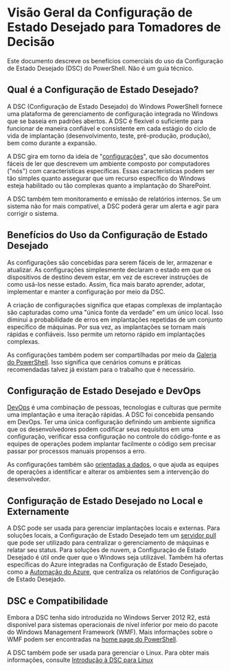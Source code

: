 # Visão Geral da Configuração de Estado Desejado para Tomadores de Decisão #

Este documento descreve os benefícios comerciais do uso da Configuração de Estado Desejado (DSC) do PowerShell. Não é um guia técnico.

## Qual é a Configuração de Estado Desejado? ##

A DSC (Configuração de Estado Desejado) do Windows PowerShell fornece uma plataforma de gerenciamento de configuração integrada no Windows que se baseia em padrões abertos. A DSC é flexível o suficiente para funcionar de maneira confiável e consistente em cada estágio do ciclo de vida de implantação (desenvolvimento, teste, pré-produção, produção), bem como durante a expansão. 

A DSC gira em torno da ideia de "[configurações](https://msdn.microsoft.com/en-us/powershell/dsc/configurations)", que são documentos fáceis de ler que descrevem um ambiente composto por computadores ("nós") com características específicas. Essas características podem ser tão simples quanto assegurar que um recurso específico do Windows esteja habilitado ou tão complexas quanto a implantação do SharePoint. 

A DSC também tem monitoramento e emissão de relatórios internos. Se um sistema não for mais compatível, a DSC poderá gerar um alerta e agir para corrigir o sistema. 

## Benefícios do Uso da Configuração de Estado Desejado ##

As configurações são concebidas para serem fáceis de ler, armazenar e atualizar. As configurações simplesmente declaram o estado em que os dispositivos de destino devem estar, em vez de escrever instruções de como usá-los nesse estado. Assim, fica mais barato aprender, adotar, implementar e manter a configuração por meio da DSC. 

A criação de configurações significa que etapas complexas de implantação são capturadas como uma "única fonte da verdade" em um único local. Isso diminui a probabilidade de erros em implantações repetidas de um conjunto específico de máquinas. Por sua vez, as implantações se tornam mais rápidas e confiáveis. Isso permite um retorno rápido em implantações complexas.

As configurações também podem ser compartilhadas por meio da [Galeria do PowerShell](https://powershellgallery.com). Isso significa que cenários comuns e práticas recomendadas talvez já existam para o trabalho que é necessário.


## Configuração de Estado Desejado e DevOps ##

[DevOps](http://blogs.technet.com/b/ashleymcglone/archive/2015/11/20/devops-for-n00bs-ie-windows-people.aspx) é uma combinação de pessoas, tecnologias e culturas que permite uma implantação e uma iteração rápidas. A DSC foi concebida pensando em DevOps. Ter uma única configuração definindo um ambiente significa que os desenvolvedores podem codificar seus requisitos em uma configuração, verificar essa configuração no controle do código-fonte e as equipes de operações podem implantar facilmente o código sem precisar passar por processos manuais propensos a erro. 

As configurações também são [orientadas a dados](https://msdn.microsoft.com/en-us/powershell/dsc/configdata), o que ajuda as equipes de operações a identificar e alterar os ambientes sem a intervenção do desenvolvedor. 

## Configuração de Estado Desejado no Local e Externamente ##

A DSC pode ser usada para gerenciar implantações locais e externas. Para soluções locais, a Configuração de Estado Desejado tem um [servidor pull](https://msdn.microsoft.com/en-us/powershell/dsc/pullserver) que pode ser utilizado para centralizar o gerenciamento de máquinas e relatar seu status. Para soluções de nuvem, a Configuração de Estado Desejado é útil onde quer que o Windows seja utilizável. Também há ofertas específicas do Azure integradas na Configuração de Estado Desejado, como a [Automação do Azure](https://azure.microsoft.com/en-us/documentation/services/automation/), que centraliza os relatórios de Configuração de Estado Desejado. 

## DSC e Compatibilidade ##

Embora a DSC tenha sido introduzida no Windows Server 2012 R2, está disponível para sistemas operacionais de nível inferior por meio do pacote do Windows Management Framework (WMF). Mais informações sobre o WMF podem ser encontradas na [home page do PowerShell](https://msdn.microsoft.com/en-us/powershell/). 

A DSC também pode ser usada para gerenciar o Linux. Para obter mais informações, consulte [Introdução à DSC para Linux](https://msdn.microsoft.com/en-us/powershell/dsc/lnxgettingstarted)

<!--HONumber=Mar16_HO1-->


